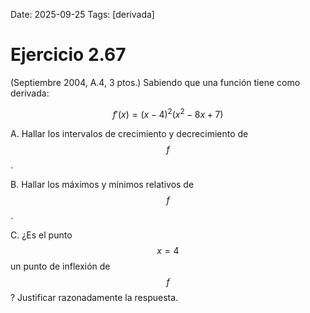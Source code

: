 Date: 2025-09-25
Tags: [derivada]

# Ejercicio 2.67

 (Septiembre 2004, A.4, 3 ptos.) Sabiendo que una función tiene como derivada:

$$
f' ( x ) = ( x - 4 )^2 ( x^2 - 8 x + 7 )
$$

A.    Hallar los intervalos de crecimiento y decrecimiento de  $$ f$$  .

B.    Hallar los máximos y mínimos relativos de  $$ f$$  .

C.    ¿Es el punto  $$ x = 4$$   un punto de inflexión de  $$ f$$  ? Justificar razonadamente la respuesta.

